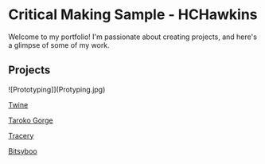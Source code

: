 # Critical Making Sample - HCHawkins

Welcome to my portfolio! I'm passionate about creating projects, and here's a glimpse of some of my work.

## Projects

![Prototyping]](Protyping.jpg)

[Twine](Quest4BalanceNEW.html)

[Taroko Gorge](taroko-gorge.html)

[Tracery](TraceryTemp.html)

[Bitsyboo](quest.html)
